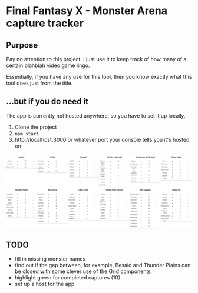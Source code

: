 # Final Fantasy X - Monster Arena capture tracker

## Purpose

Pay no attention to this project. I just use it to keep track of how many of a certain blahblah video game lingo.

Essentially, if you have any use for this tool, then you know exactly what this tool does just from the title.

## ...but if you do need it

The app is currently not hosted anywhere, so you have to set it up locally.

1. Clone the project
2. `npm start`
3. http://localhost:3000 or whatever port your console tells you it's hosted on

![example image of app](docs/v1.0_example.png)

## TODO
 - fill in missing monster names
 - find out if the gap between, for example, Besaid and Thunder Plains can be closed with some clever use of the Grid components
 - highlight green for completed captures (10)
 - set up a host for the app

